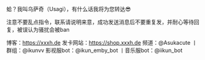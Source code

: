 蛤？我叫乌萨奇（Usagi），有什么话我将为您转达😎

注意不要乱点指令，联系请说明来意，成功发送消息后不要重复发，并耐心等待回复，被误认为骚扰会被ban

博客：https://xxxh.de 
发卡网站：https://shop.xxxh.de
频道：@Asukacute 丨群组：@ikunvv
影视服bot：@ikun_emby_bot 丨音乐服bot：@iikun_bot



